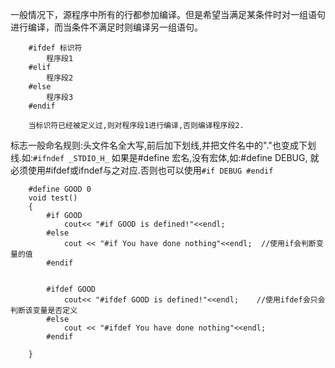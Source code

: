一般情况下，源程序中所有的行都参加编译。但是希望当满足某条件时对一组语句进行编译，而当条件不满足时则编译另一组语句。

		#ifdef 标识符
			程序段1
		#elif
			程序段2
		#else
			程序段3
		#endif
		
		当标识符已经被定义过,则对程序段1进行编译,否则编译程序段2.

标志一般命名规则:头文件名全大写,前后加下划线,并把文件名中的"."也变成下划线.如:`#ifndef _STDIO_H_`
如果是#define 宏名,没有宏体,如:#define DEBUG, 就必须使用#ifdef或ifndef与之对应.否则也可以使用`#if DEBUG #endif`

		
		
		#define GOOD 0
		void test()
		{
			#if GOOD
				cout<< "#if GOOD is defined!"<<endl;
			#else
				cout << "#if You have done nothing"<<endl;  //使用if会判断变量的值
			#endif

			
			#ifdef GOOD
				cout<< "#ifdef GOOD is defined!"<<endl;    //使用ifdef会只会判断该变量是否定义
			#else
				cout << "#ifdef You have done nothing"<<endl;
			#endif

		}

